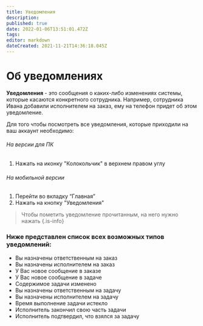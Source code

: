 ```yaml
---
title: Уведомления
description: 
published: true
date: 2022-01-06T13:51:01.472Z
tags: 
editor: markdown
dateCreated: 2021-11-21T14:36:18.045Z
---
```


# Об уведомлениях

**Уведомления** - это сообщения о каких-либо изменениях системы, которые касаются конкретного сотрудника. Например, сотрудника Ивана добавили исполнителем на заказ, ему на телефон придет об этом уведомление.

Для того чтобы посмотреть все уведомления, которые приходили на ваш аккаунт необходимо:

###### На версии для ПК

1.  Нажать на иконку "Колокольчик" в верхнем правом углу


###### На мобильной версии

1.  Перейти во вкладку “Главная”
2.  Нажать на кнопку "Уведомления"

> Чтобы пометить уведомление прочитанным, на него нужно нажать
{.is-info}


### Ниже представлен список всех возможных типов уведомлений:

- Вы назначены ответственным на заказ
- Вы назначены исполнителем на заказ
- У Вас новое сообщение в заказе
- У Вас новое сообщение в задаче
- Содержимое задачи изменено
- Вы назначены ответственным на задачу
- Вы назначены исполнителем на задачу
- Время выполнение задачи истекло
- Исполнитель закончил свою часть задачи
- Исполнитель подтвердил, что взялся за задачу

